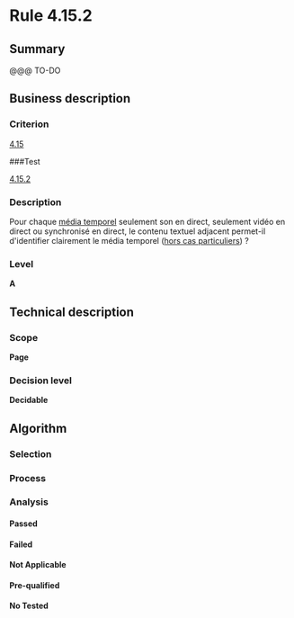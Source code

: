 # Rule 4.15.2

## Summary

@@@ TO-DO

## Business description

### Criterion

[4.15](http://references.modernisation.gouv.fr/sites/default/files/RGAA3_RC2-1/referentiel_technique.htm#crit-4-15)

###Test

[4.15.2](http://references.modernisation.gouv.fr/sites/default/files/RGAA3_RC2-1/referentiel_technique.htm#test-4-15-2)

### Description

Pour chaque <a href="http://references.modernisation.gouv.fr/sites/default/files/RGAA3_RC2-1/glossaire.htm#mMediaTemp">m&eacute;dia temporel</a> seulement son en direct, seulement vid&eacute;o en direct ou synchronis&eacute; en direct, le contenu textuel adjacent permet-il d'identifier clairement le m&eacute;dia temporel (<a href="http://references.modernisation.gouv.fr/sites/default/files/RGAA3_RC2-1/cas_particulier.htm#cpCrit4-15" title="Cas particuliers pour le crit&egrave;re 4.15">hors cas particuliers</a>) ?

### Level

**A**

## Technical description

### Scope

**Page**

### Decision level

**Decidable**

## Algorithm

### Selection

### Process

### Analysis

#### Passed

#### Failed

#### Not Applicable

#### Pre-qualified

#### No Tested 






